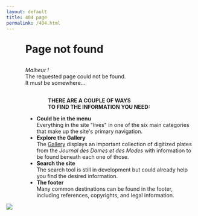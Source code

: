 ```yaml
---
layout: default
title: 404 page
permalink: /404.html
---
```


<div class="row404">
  <div class="column404" style="padding-left: 10%;">
    <h1 style="margin-top: 30px; margin-bottom: 30px;">Page not found</h1>
    <p class="about" style="margin-bottom: 30px;"><i>Malheur !</i><br>The requested page could not be found.<br>It must be somewhere...</p>
    <p class="about" style="text-align: left; padding-left: 60px;"><strong>THERE ARE A COUPLE OF WAYS<br>TO FIND THE INFORMATION YOU NEED:</strong></p>
    <ul class="about" style="padding-left: 30px;">
        <li class="about"><strong>Could be in the menu</strong><br>Everything in the site "lives" in one of the six main categories that make up the site's primary navigation.<br></li>
        <li class="about"><strong>Explore the Gallery</strong><br>The <a href="/plates.html">Gallery</a> displays an important collection of digitized plates from the <i>Journal des Dames et des Modes</i> with information to be found beneath each one of those.<br></li>
        <li class="about"><strong>Search the site</strong><br>The search tool is still in development but could already help you find the desired information.<br></li>
        <li class="about"><strong>The footer</strong><br>Many common destinations can be found in the footer, including references, copyrights, and legal information.<br></li>
      </ul>
  </div>
<div class="column404"><img class="logo404" src="https://raw.githubusercontent.com/stylerevolution/stylerevolution.github.io/dev/_images/404-logo.png"></div>
</div>
